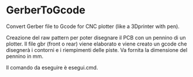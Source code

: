 # GerberToGcode
Convert Gerber file to Gcode for CNC plotter (like a 3Dprinter with pen).

Creazione del raw pattern per poter disegnare il PCB con un pennino di un plotter.
Il file gbr (front o rear) viene elaborato e viene creato un gcode che disegnerà i contorni e i riempimenti delle piste.
Va fornita la dimensione del pennino in mm.

Il comando da eseguire è esegui.cmd.